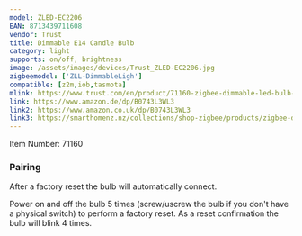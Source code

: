 ```yaml
---
model: ZLED-EC2206
EAN: 8713439711608
vendor: Trust
title: Dimmable E14 Candle Bulb
category: light
supports: on/off, brightness
image: /assets/images/devices/Trust_ZLED-EC2206.jpg
zigbeemodel: ['ZLL-DimmableLigh']
compatible: [z2m,iob,tasmota]
mlink: https://www.trust.com/en/product/71160-zigbee-dimmable-led-bulb-zled-ec2206
link: https://www.amazon.de/dp/B0743L3WL3
link2: https://www.amazon.co.uk/dp/B0743L3WL3
link3: https://smarthomenz.nz/collections/shop-zigbee/products/zigbee-dimmable-led-bulb-e14-warm-flame
---
```


Item Number: 71160

### Pairing
After a factory reset the bulb will automatically connect.

Power on and off the bulb 5 times (screw/uscrew the bulb if you don't have a physical switch)
to perform a factory reset.
As a reset confirmation the bulb will blink 4 times.
